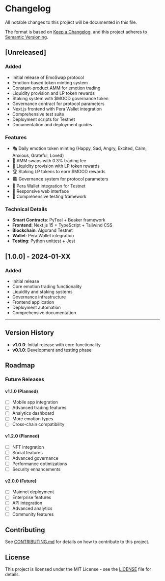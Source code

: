 # Changelog

All notable changes to this project will be documented in this file.

The format is based on [Keep a Changelog](https://keepachangelog.com/en/1.0.0/),
and this project adheres to [Semantic Versioning](https://semver.org/spec/v2.0.0.html).

## [Unreleased]

### Added
- Initial release of EmoSwap protocol
- Emotion-based token minting system
- Constant-product AMM for emotion trading
- Liquidity provision and LP token rewards
- Staking system with $MOOD governance token
- Governance contract for protocol parameters
- Next.js frontend with Pera Wallet integration
- Comprehensive test suite
- Deployment scripts for Testnet
- Documentation and deployment guides

### Features
- 🎭 Daily emotion token minting (Happy, Sad, Angry, Excited, Calm, Anxious, Grateful, Loved)
- 💱 AMM swaps with 0.3% trading fee
- 🌊 Liquidity provision with LP token rewards
- 🏆 Staking LP tokens to earn $MOOD rewards
- 🏛️ Governance system for protocol parameters
- 🔗 Pera Wallet integration for Testnet
- 📱 Responsive web interface
- 🧪 Comprehensive testing framework

### Technical Details
- **Smart Contracts**: PyTeal + Beaker framework
- **Frontend**: Next.js 15 + TypeScript + Tailwind CSS
- **Blockchain**: Algorand Testnet
- **Wallet**: Pera Wallet integration
- **Testing**: Python unittest + Jest

## [1.0.0] - 2024-01-XX

### Added
- Initial release
- Core emotion trading functionality
- Liquidity and staking systems
- Governance infrastructure
- Frontend application
- Deployment automation
- Comprehensive documentation

---

## Version History

- **v1.0.0**: Initial release with core functionality
- **v0.1.0**: Development and testing phase

## Roadmap

### Future Releases

#### v1.1.0 (Planned)
- [ ] Mobile app integration
- [ ] Advanced trading features
- [ ] Analytics dashboard
- [ ] More emotion types
- [ ] Cross-chain compatibility

#### v1.2.0 (Planned)
- [ ] NFT integration
- [ ] Social features
- [ ] Advanced governance
- [ ] Performance optimizations
- [ ] Security enhancements

#### v2.0.0 (Future)
- [ ] Mainnet deployment
- [ ] Enterprise features
- [ ] API integration
- [ ] Advanced analytics
- [ ] Community features

## Contributing

See [CONTRIBUTING.md](CONTRIBUTING.md) for details on how to contribute to this project.

## License

This project is licensed under the MIT License - see the [LICENSE](LICENSE) file for details.
